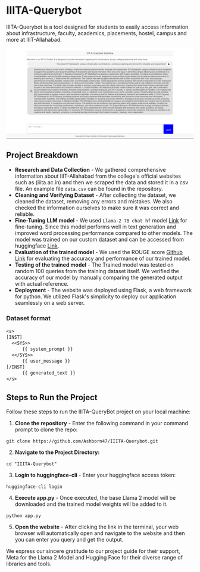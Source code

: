 # IIITA-Querybot
IIITA-Querybot is a tool designed for students to easily access information about infrastructure, faculty, academics, placements, hostel, campus and more at IIIT-Allahabad.

![deployed website image](Results.png)


## Project Breakdown
- **Research and Data Collection** - We gathered comprehensive information about IIIT-Allahabad from the college's official websites such as (iiita.ac.in) and then we scraped the data and stored it in a csv file. An example file `data.csv` can be found in the repository.
- **Cleaning and Verifying Dataset** - After collecting the dataset, we cleaned the dataset, removing any errors and mistakes. We also checked the information ourselves to make sure it was correct and reliable. 
- **Fine-Tuning LLM model** - We used `Llama-2 7B chat hf` model [Link](https://huggingface.co/meta-llama/Llama-2-7b-chat-hf) for fine-tuning. Since this model performs well in text generation and improved word processing performance compared to other models. The model was trained on our custom dataset and can be accessed from huggingface [Link](https://huggingface.co/sohamslc5/new_llama_new).
- **Evaluation of the trained model** - We used the ROUGE score [Github Link](https://github.com/google-research/google-research/tree/master/rouge) for evaluating the accuracy and performance of our trained model. 
- **Testing of the trained model** - The Trained model was tested on random 100 queries from the training dataset itself. We verified the accuracy of our model by manually comparing the generated output with actual reference.
- **Deployment** - The website was deployed using Flask, a web framework for python. We utilized Flask's simplicity to deploy our application seamlessly on a web server.

### Dataset format
```
<s>
[INST]
  <<SYS>>
      {{ system_prompt }}
  <</SYS>>
      {{ user_message }}
[/INST]
      {{ generated_text }}
</s>
```

## Steps to Run the Project
Follow these steps to run the IIITA-QueryBot project on your local machine:
1. **Clone the repository** - Enter the following command in your command prompt to clone the repo:
```
git clone https://github.com/Ashborn47/IIITA-Querybot.git
```
2. **Navigate to the Project Directory:**
```
cd "IIITA-Querybot"
```
3. **Login to huggingface-cli** - Enter your huggingface access token:
```
huggingface-cli login
```
4. **Execute app.py** - Once executed, the base Llama 2 model will be downloaded and the trained model weights will be added to it.
```
python app.py
```
5. **Open the website** - After clicking the link in the terminal, your web browser will automatically open and navigate to the website and then you can enter you query and get the output.

We express our sincere gratitude to our project guide for their support, Meta for the Llama 2 Model and Hugging Face for their diverse range of libraries and tools.
